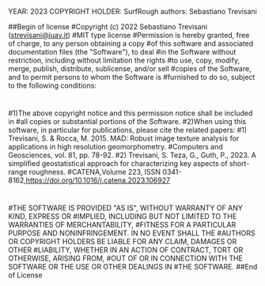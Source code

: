 YEAR: 2023
COPYRIGHT HOLDER: SurfRough authors: Sebastiano Trevisani

##Begin of license
#Copyright (c) 2022 Sebastiano Trevisani (strevisani@iuav.it)
#MIT type license
#Permission is hereby granted, free of charge, to any person obtaining a copy
#of this software and associated documentation files (the "Software"), to deal
#in the Software without restriction, including without limitation the rights
#to use, copy, modify, merge, publish, distribute, sublicense, and/or sell
#copies of the Software, and to permit persons to whom the Software is
#furnished to do so, subject to the following conditions:
#
#1)The above copyright notice and this permission notice shall be included in
#all copies or substantial portions of the Software.
#2)When using this software, in particular for publications, please cite the related papers:
#1) Trevisani, S. & Rocca, M. 2015. MAD: Robust image texture analysis for applications in high resolution geomorphometry.
#Computers and Geosciences, vol. 81, pp. 78-92.
#2) Trevisani, S. Teza, G., Guth, P., 2023. A simplified geostatistical approach for characterizing key aspects of short-range roughness.
#CATENA,Volume 223, ISSN 0341-8162,https://doi.org/10.1016/j.catena.2023.106927
#
#
#THE SOFTWARE IS PROVIDED "AS IS", WITHOUT WARRANTY OF ANY KIND, EXPRESS OR
#IMPLIED, INCLUDING BUT NOT LIMITED TO THE WARRANTIES OF MERCHANTABILITY,
#FITNESS FOR A PARTICULAR PURPOSE AND NONINFRINGEMENT. IN NO EVENT SHALL THE
#AUTHORS OR COPYRIGHT HOLDERS BE LIABLE FOR ANY CLAIM, DAMAGES OR OTHER
#LIABILITY, WHETHER IN AN ACTION OF CONTRACT, TORT OR OTHERWISE, ARISING FROM,
#OUT OF OR IN CONNECTION WITH THE SOFTWARE OR THE USE OR OTHER DEALINGS IN
#THE SOFTWARE.
##End of License
